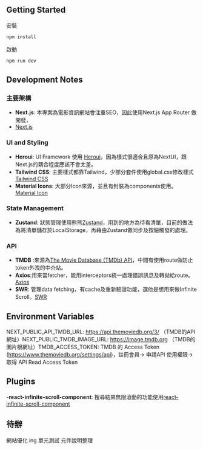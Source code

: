 ## Getting Started

安裝

```bash
npm install
```

啟動

```bash
npm run dev
```

## Development Notes

### 主要架構

- **Next.js**: 本專案為電影資訊網站會注重SEO，因此使用Next.js App Router 做開發，
- [Next.js](https://nextjs.org/docs)

### UI and Styling

- **Heroui**: UI Framework 使用 [Heroui](https://www.heroui.com/)，因為樣式很適合且原為NextUI，跟Next.js的耦合程度應該不會太差。
- **Tailwind CSS**: 主要樣式都靠Tailwind，少部分套件使用global.css修改樣式[Tailwind CSS](https://tailwindcss.com/)
- **Material Icons**: 大部分Icon來源，並且有封裝為components使用。 [Material Icon](https://developers.google.com/fonts/docs/material_symbols?hl=zh-tw#use_in_web)

### State Management

- **Zustand**: 狀態管理使用熊熊[Zustand](https://zustand-demo.pmnd.rs/)，用到的地方為待看清單，目前的做法為將清單儲存於LocalStorage，再藉由Zustand做同步及按鈕觸發的處理。

### API

- **TMDB** :來源為[The Movie Database (TMDb) API](https://www.themoviedb.org/documentation/api)，中間有使用route做防止token外洩的中介站。
- **Axios**:用來當fetcher，能用interceptors統一處理錯誤訊息及轉拋給route。[Axios](https://github.com/axios/axios)
- **SWR**: 管理data fetching，有cache及重新驗證功能，選他是想用來做Infinite Scroll。[SWR](https://swr.vercel.app/)

## Environment Variables

NEXT_PUBLIC_API_TMDB_URL: https://api.themoviedb.org/3/ （TMDB的API網址）NEXT_PUBLIC_TMDB_IMAGE_URL: https://image.tmdb.org （TMDB的圖片根網址）TMDB_ACCESS_TOKEN: TMDB 的 Access Token (https://www.themoviedb.org/settings/api)，註冊會員-> 申請API 使用權限-> 取得 API Read Access Token

## Plugins

-**react-infinite-scroll-component**: 搜尋結果無限滾動的功能使用[react-infinite-scroll-component](https://github.com/ankeetmaini/react-infinite-scroll-component)

## 待辦

網站優化 ing
單元測試
元件說明整理
